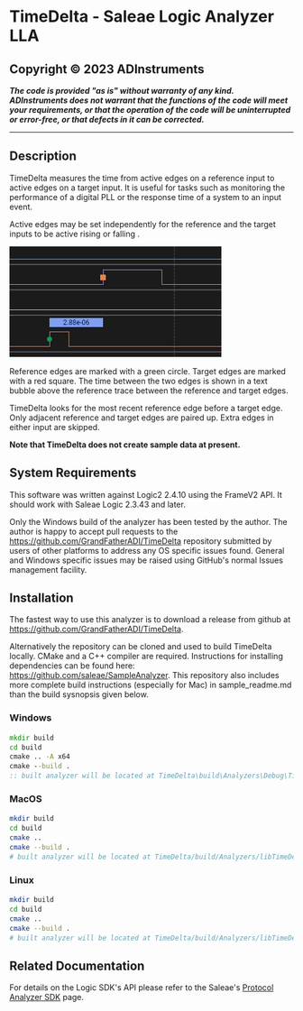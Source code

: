 # TimeDelta - Saleae Logic Analyzer LLA

## Copyright &copy; 2023 ADInstruments

__*The code is provided "as is" without warranty of any kind.
*__ADInstruments__* does not warrant that the functions of the code will meet
your requirements, or that the operation of the code will be uninterrupted or
error-free, or that defects in it can be corrected.*__

---

## Description

TimeDelta measures the time from active edges on a reference input to active
edges on a target input. It is useful for tasks such as monitoring the
performance of a digital PLL or the response time of a system to an input event.

Active edges may be set independently for the reference and the target inputs to
be active rising or falling .

![Sample usage image](./docs/edges.png)

Reference edges are marked with a green circle. Target edges are marked with a
red square. The time between the two edges is shown in a text bubble above the
reference trace between the reference and target edges.

TimeDelta looks for the most recent reference edge before a target edge. Only
adjacent reference and target edges are paired up. Extra edges in either input
are skipped.

__Note that TimeDelta does not create sample data at present.__

## System Requirements

This software was written against Logic2 2.4.10 using the FrameV2 API. It should
work with Saleae Logic 2.3.43 and later.

Only the Windows build of the analyzer has been tested by the author. The author
is happy to accept pull requests to the
https://github.com/GrandFatherADI/TimeDelta repository submitted by users of
other platforms to address any OS specific issues found. General and Windows
specific issues may be raised using GitHub's normal Issues management facility.

## Installation

The fastest way to use this analyzer is to download a release from github at
https://github.com/GrandFatherADI/TimeDelta.

Alternatively the repository can be cloned and used to build TimeDelta locally.
CMake and a C++ compiler are required. Instructions for installing dependencies
can be found here: https://github.com/saleae/SampleAnalyzer. This repository
also includes more complete build instructions (especially for Mac) in
sample_readme.md than the build sysnopsis given below.

### Windows

```bat
mkdir build
cd build
cmake .. -A x64
cmake --build .
:: built analyzer will be located at TimeDelta\build\Analyzers\Debug\TimeDeltaAnalyzer.dll
```

### MacOS

```bash
mkdir build
cd build
cmake ..
cmake --build .
# built analyzer will be located at TimeDelta/build/Analyzers/libTimeDeltaAnalyzer.so
```

### Linux

```bash
mkdir build
cd build
cmake ..
cmake --build .
# built analyzer will be located at TimeDelta/build/Analyzers/libTimeDeltaAnalyzer.so
```

## Related Documentation

For details on the Logic SDK's API please refer to the Saleae's
[Protocol Analyzer
SDK](https://support.saleae.com/saleae-api-and-sdk/protocol-analyzer-sdk) page.
